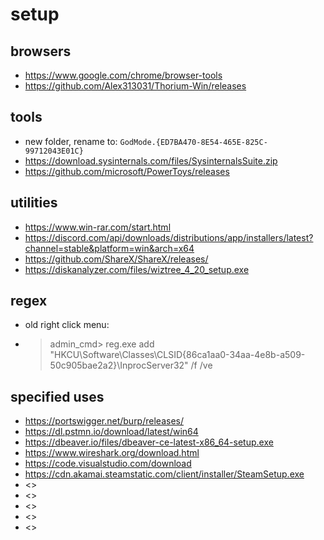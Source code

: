 # setup

## browsers
- <https://www.google.com/chrome/browser-tools>
- <https://github.com/Alex313031/Thorium-Win/releases>

## tools
- new folder, rename to: `GodMode.{ED7BA470-8E54-465E-825C-99712043E01C}`
- <https://download.sysinternals.com/files/SysinternalsSuite.zip>
- <https://github.com/microsoft/PowerToys/releases>

## utilities
- <https://www.win-rar.com/start.html>
- <https://discord.com/api/downloads/distributions/app/installers/latest?channel=stable&platform=win&arch=x64>
- <https://github.com/ShareX/ShareX/releases/>
- <https://diskanalyzer.com/files/wiztree_4_20_setup.exe>

## regex
- old right click menu:
- >admin_cmd> reg.exe add "HKCU\Software\Classes\CLSID\{86ca1aa0-34aa-4e8b-a509-50c905bae2a2}\InprocServer32" /f /ve

## specified uses
- <https://portswigger.net/burp/releases/>
- <https://dl.pstmn.io/download/latest/win64>
- <https://dbeaver.io/files/dbeaver-ce-latest-x86_64-setup.exe>
- <https://www.wireshark.org/download.html>
- <https://code.visualstudio.com/download>
- <https://cdn.akamai.steamstatic.com/client/installer/SteamSetup.exe>
- <>
- <>
- <>
- <>
- <>


